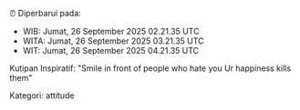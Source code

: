 ⏰ Diperbarui pada:
- WIB: Jumat, 26 September 2025 02.21.35 UTC
- WITA: Jumat, 26 September 2025 03.21.35 UTC
- WIT: Jumat, 26 September 2025 04.21.35 UTC

Kutipan Inspiratif:
"Smile in front of people who hate you Ur happiness kills them"


Kategori: attitude

